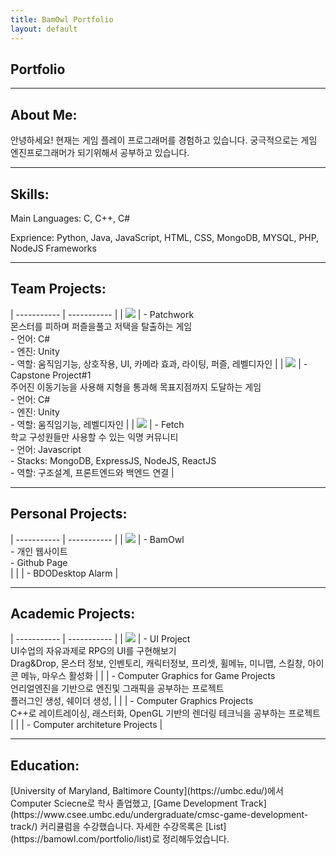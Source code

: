 ```yaml
---
title: BamOwl Portfolio
layout: default
---
```



## **Portfolio**

<section class="portfolio-container" markdown="1">

<!--Need magnifyig on hover the image to maximize the image size regarless the other content and showed the abstract under the image.-->

---

<h1 class="about-me"> About Me:</h1>
<div style="text-align: left">
안녕하세요!
현재는 게임 플레이 프로그래머를 경험하고 있습니다.
궁극적으로는 게임 엔진프로그래머가 되기위해서 공부하고 있습니다.
</div>

---

<h1 class="skills">Skills:</h1>

<div style="text-align: left">
Main Languages: C, C++, C#
<br>

Exprience: Python, Java, JavaScript, HTML, CSS, MongoDB, MYSQL, PHP, NodeJS Frameworks
</div>

--- 

<h1 class = "about-me" > Team Projects: </h1>

| ----------- | ----------- |
| [<img class="portfolioImg" src="../assets/img/dev/PatchworkThumbnail.png">](http://bamowl.com/dev/UNITY-Long-PORJECT) | - Patchwork <br> 몬스터를 피하며 퍼즐을풀고 저택을 탈출하는 게임 <br> - 언어: C# <br> - 엔진: Unity <br> - 역할: 움직임기능, 상호작용, UI, 카메라 효과, 라이팅, 퍼즐, 레벨디자인 |
| [<img  class="portfolioImg" src="../assets/img/dev/WallJumpThumbnail.png">](http://bamowl.com/dev/UNITY-SMALL-PORJECT) | - Capstone Project#1 <br> 주어진 이동기능을 사용해 지형을 통과해 목표지점까지 도달하는 게임 <br> - 언어: C# <br> - 엔진: Unity <br> - 역할: 움직임기능, 레벨디자인 |
| [<img class="portfolioImg" src="../assets/img/dev/FetchThumbnail.png">](http://bamowl.com/dev/Fetch(Web-Service)) | - Fetch <br> 학교 구성원들만 사용할 수 있는 익명 커뮤니티 <br> - 언어: Javascript <br> - Stacks: MongoDB, ExpressJS, NodeJS, ReactJS <br> - 역할: 구조설계, 프론트엔드와 백엔드 연결 |

--- 

<h1 class = "about-me" > Personal Projects: </h1>

| ----------- | ----------- |
| <img class="portfolioImg" src="../assets/img/dev/BamOwlThumbnail.png"> | - BamOwl <br> - 개인 웹사이트 <br> - Github Page <br>| 
|  | - BDODesktop Alarm |

---

<h1 class = "about-me" > Academic Projects: </h1>

| ----------- | ----------- |
| [<img class="portfolioImg" src="../assets/img/dev/UIProjectThumbnail.png">](https://bamowl.com/dev/UI-Project) | - UI Project <br> UI수업의 자유과제로 RPG의 UI를 구현해보기 <br> Drag&Drop, 몬스터 정보, 인벤토리, 캐릭터정보, 프리셋, 휠메뉴, 미니맵, 스킬창, 아이콘 메뉴, 마우스 활성화 |
|  | - Computer Graphics for Game Projects <br> 언리얼엔진을 기반으로 엔진및 그래픽을 공부하는 프로젝트 <br> 플러그인 생성, 쉐이더 생성,  |
|  | - Computer Graphics Projects <br> C++로 레이트레이싱, 래스터화, OpenGL 기반의 렌더링 테크닉을 공부하는 프로젝트 |
|  | - Computer architeture Projects |


--- 

<h1 class= "about-me">Education:</h1>

<div markdown="1" style="text-align: left">
[University of Maryland, Baltimore County](https://umbc.edu/)에서 Computer Sciecne로 학사 졸업했고, [Game Development Track](https://www.csee.umbc.edu/undergraduate/cmsc-game-development-track/) 커리큘럼을 수강했습니다.
자세한 수강목록은 [List](https://bamowl.com/portfolio/list)로 정리해두었습니다.
</div>




</section>